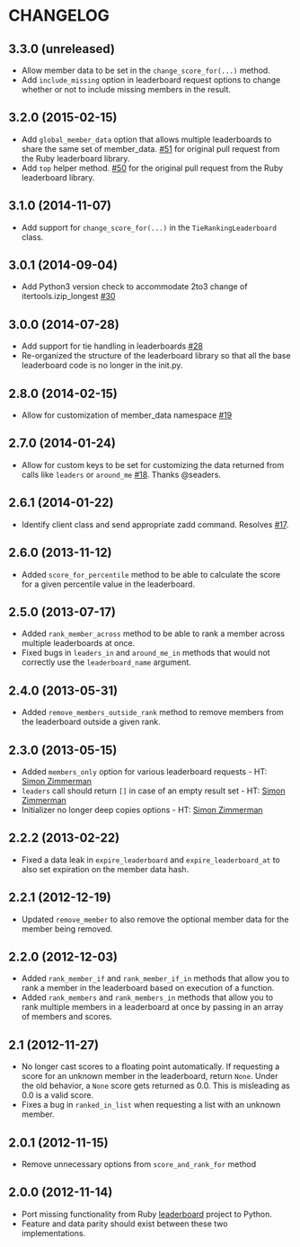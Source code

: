 # CHANGELOG

## 3.3.0 (unreleased)

* Allow member data to be set in the `change_score_for(...)` method.
* Add `include_missing` option in leaderboard request options to change
  whether or not to include missing members in the result.

## 3.2.0 (2015-02-15)

* Add `global_member_data` option that allows multiple leaderboards to share the same set of member_data. [#51](https://github.com/agoragames/leaderboard/pull/51) for original pull request from the Ruby leaderboard library.
* Add `top` helper method. [#50](https://github.com/agoragames/leaderboard/pull/50) for the original pull request from the Ruby leaderboard library.

## 3.1.0 (2014-11-07)

* Add support for `change_score_for(...)` in the `TieRankingLeaderboard` class.

## 3.0.1 (2014-09-04)

* Add Python3 version check to accommodate 2to3 change of itertools.izip_longest [#30](https://github.com/agoragames/leaderboard-python/pull/30)

## 3.0.0 (2014-07-28)

* Add support for tie handling in leaderboards [#28](https://github.com/agoragames/leaderboard-python/pull/28)
* Re-organized the structure of the leaderboard library so that all the base leaderboard code is no longer in the init.py.

## 2.8.0 (2014-02-15)

* Allow for customization of member_data namespace [#19](https://github.com/agoragames/leaderboard-python/pull/19)

## 2.7.0 (2014-01-24)

* Allow for custom keys to be set for customizing the data returned from calls like `leaders` or `around_me` [#18](https://github.com/agoragames/leaderboard-python/pull/18). Thanks @seaders.

## 2.6.1 (2014-01-22)

* Identify client class and send appropriate zadd command. Resolves [#17](https://github.com/agoragames/leaderboard-python/issues/17).

## 2.6.0 (2013-11-12)

* Added `score_for_percentile` method to be able to calculate the score for a given percentile value in the leaderboard.

## 2.5.0 (2013-07-17)

* Added `rank_member_across` method to be able to rank a member across multiple leaderboards at once.
* Fixed bugs in `leaders_in` and `around_me_in` methods that would not correctly use the `leaderboard_name` argument.

## 2.4.0 (2013-05-31)

* Added `remove_members_outside_rank` method to remove members from the leaderboard outside a given rank.

## 2.3.0 (2013-05-15)

* Added `members_only` option for various leaderboard requests - HT: [Simon Zimmerman](https://github.com/simonz05)
* `leaders` call should return `[]` in case of an empty result set - HT: [Simon Zimmerman](https://github.com/simonz05)
* Initializer no longer deep copies options - HT: [Simon Zimmerman](https://github.com/simonz05)

## 2.2.2 (2013-02-22)

* Fixed a data leak in `expire_leaderboard` and `expire_leaderboard_at` to also set expiration on the member data hash.

## 2.2.1 (2012-12-19)

* Updated `remove_member` to also remove the optional member data for the member being removed.

## 2.2.0 (2012-12-03)

* Added `rank_member_if` and `rank_member_if_in` methods that allow you to rank a member in the leaderboard based on execution of a function.
* Added `rank_members` and `rank_members_in` methods that allow you to rank multiple members in a leaderboard at once by passing in an array of members and scores.

## 2.1 (2012-11-27)

* No longer cast scores to a floating point automatically. If requesting a score for an unknown member in the leaderboard, return `None`. Under the old behavior, a `None` score gets returned as 0.0. This is misleading as 0.0 is a valid score.
* Fixes a bug in `ranked_in_list` when requesting a list with an unknown member.

## 2.0.1 (2012-11-15)

* Remove unnecessary options from `score_and_rank_for` method

## 2.0.0 (2012-11-14)

* Port missing functionality from Ruby [leaderboard](https://github.com/agoragames/leaderboard) project to Python.
* Feature and data parity should exist between these two implementations.
